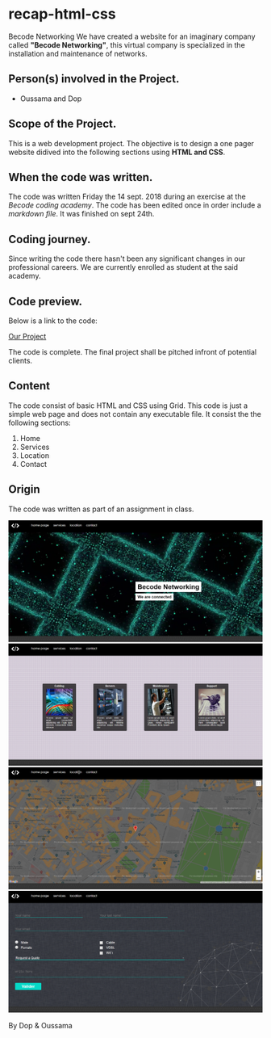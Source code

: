 # recap-html-css
Becode Networking
We have created a website for an imaginary company called **"Becode Networking"**, this virtual company is specialized in the installation and maintenance of networks.

## Person(s) involved in the Project.

- Oussama and Dop 

## Scope of the Project.

This is a web development project. The objective is to design a one pager website didived into the following sections using **HTML and CSS**.

## When the code was written.

The code was written Friday the 14 sept. 2018 during an exercise at the _Becode coding academy_. The code has been edited once in order include a *markdown file*.
It was finished on sept 24th. 
 
## Coding journey.

Since writing the code there hasn't been any significant changes in our professional careers. We are currently enrolled as student at the said academy.


## Code preview.

 Below is a link to the code:

[Our Project](https://oussrh.github.io/recap-html-css/)

The code is complete. The final project shall be pitched infront of potential clients. 

## Content

The code consist of basic HTML and CSS using Grid. This code is just a simple web page and does not contain any executable file. It consist the the following sections:
1. Home
2. Services
3. Location
4. Contact 

## Origin

The code was written as part of an assignment in class.



![picture](img/newlines.png)
![picture](img/servicesPS.png)
![picture](img/locationPS.png)
![picture](img/contactPS.png)

By Dop & Oussama
